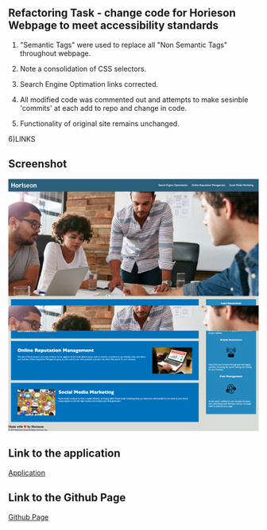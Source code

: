 ## Refactoring Task - change code for Horieson Webpage to meet accessibility standards ##

1) "Semantic Tags" were used to replace all "Non Semantic Tags" throughout webpage. 

2) Note a consolidation of CSS selectors.  

3) Search Engine Optimation links corrected. 

4) All modified code was commented out and attempts to make sesinble 'commits' at each add to repo and change in code. 

5) Functionality of original site remains unchanged.

6)LINKS

## Screenshot

<img src="/assets/images/screencapture-whitneydb-github-io-Code-Refactor-2021-05-13-17_44_38.png"/>

## Link to the application

[Application](https://github.com/WhitneyDB/Code_Refactor)

## Link to the Github Page
[Github Page](https://whitneydb.github.io/Code_Refactor/)

